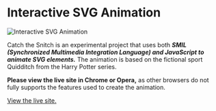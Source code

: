 Interactive SVG Animation
==================

![Interactive SVG Animation](https://raw.github.com/CarlaCrandall/Snitch_SVG_Animation/master/catchTheSnitch.png "Interactive SVG Animation Preview")

Catch the Snitch is an experimental project that uses both **_SMIL (Synchronized Multimedia Integration Language) and JavaScript to animate SVG elements._** The animation is based on the fictional sport Quidditch from the Harry Potter series.

**Please view the live site in Chrome or Opera,** as other browsers do not fully supports the features used to create the animation.

[View the live site.](http://carlacrandall.com/testsites/catch-the-snitch/index.html)